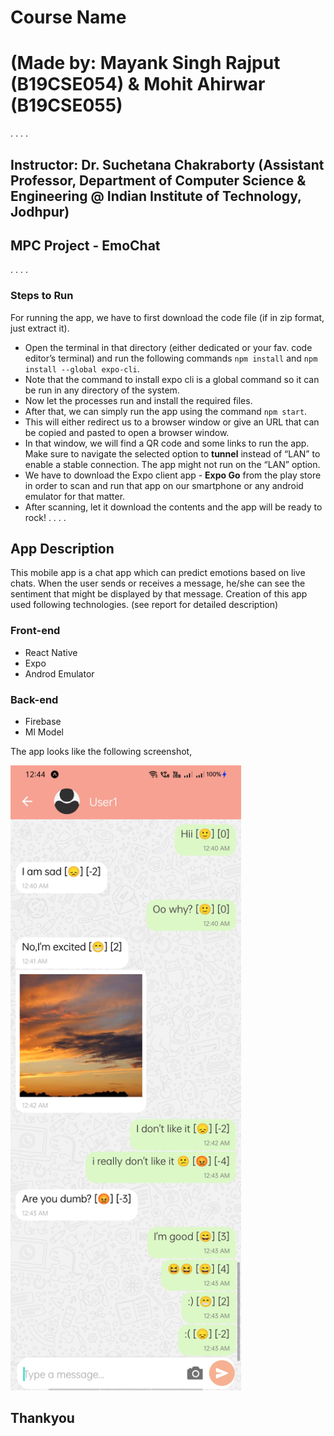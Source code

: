 # Course Name 
# (Made by: Mayank Singh Rajput (B19CSE054) & Mohit Ahirwar (B19CSE055)
.
.
.
.
## Instructor: Dr. Suchetana Chakraborty (Assistant Professor, Department of Computer Science & Engineering @ Indian Institute of Technology, Jodhpur)

## MPC Project - EmoChat
.
.
.
.
### Steps to Run
For running the app, we have to first download the code file (if in zip format, just extract it).
* Open the terminal in that directory (either dedicated or your fav. code editor’s terminal) and run the following commands ```npm install``` and ```npm install --global expo-cli```.
* Note that the command to install expo cli is a global command so it can be run in any directory of the system.
* Now let the processes run and install the required files.
* After that, we can simply run the app using the command ```npm start```.
* This will either redirect us to a browser window or give an URL that can be copied and pasted to open a browser window.
* In that window, we will find a QR code and some links to run the app. Make sure to navigate the selected option to **tunnel** instead of “LAN” to enable a stable connection. The app might not run on the “LAN” option.
* We have to download the Expo client app - **Expo Go** from the play store in order to scan and run that app on our smartphone or any android emulator for that matter.
* After scanning, let it download the contents and the app will be ready to rock!
.
.
.
.
## App Description

This mobile app is a chat app which can predict emotions based on live chats. When the user sends or receives a message, he/she can see the sentiment that might be displayed by that message.
Creation of this app used following technologies. (see report for detailed description)

### Front-end
* React Native
* Expo
* Androd Emulator

### Back-end
* Firebase
* Ml Model

The app looks like the following screenshot,

<!-- ![image](https://github.com/mynk-rjpt/emo-chat/blob/main/screenshots/Chats.png) -->
<img src="https://github.com/mynk-rjpt/emo-chat/blob/main/screenshots/Chats.png" height="1000">

## Thankyou
